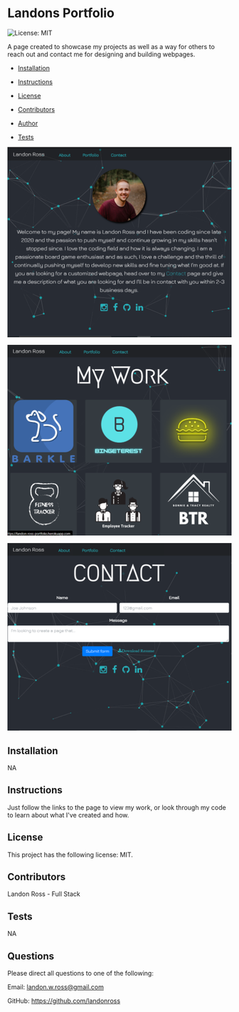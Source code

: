 
# Landons Portfolio

![License: MIT](https://img.shields.io/badge/License-MIT-informational "License Badge")

A page created to showcase my projects as well as a way for others to reach out and contact me for designing and building webpages.

* [Installation](#Installation)

* [Instructions](#Instructions)

* [License](#License)

* [Contributors](#Contributors)

* [Author](#Author)

* [Tests](#Tests)

![image](./screenshots/homePage.png)

![image](./screenshots/myWork.png)

![image](./screenshots/contactMe.png)

## Installation
NA

## Instructions
Just follow the links to the page to view my work, or look through my code to learn about what I've created and how.

## License 
This project has the following license: MIT.

## Contributors
Landon Ross - Full Stack

## Tests
NA

## Questions
Please direct all questions to one of the following:

Email: landon.w.ross@gmail.com

GitHub: https://github.com/landonross
